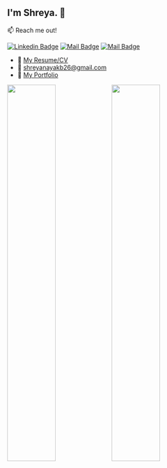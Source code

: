 ## I'm Shreya. 👋

:mailbox: Reach me out!

[![Linkedin Badge](https://img.shields.io/badge/-Shreya-0e76a8?style=flat&labelColor=0e76a8&logo=linkedin&logoColor=white)](https://www.linkedin.com/in/shreya-nayak-b-622a4b261/) 
[![Mail Badge](https://img.shields.io/badge/-@Shreya-e84393?style=flat&labelColor=e84393&logo=instagram&logoColor=white)](https://www.instagram.com/shreya.nayak_026/) 
[![Mail Badge](https://img.shields.io/badge/-Shreya-c0392b?style=flat&labelColor=c0392b&logo=gmail&logoColor=white)](mailto:shreyanayakb26@gmail.com)

- :paperclip: [My Resume/CV](https://drive.google.com/file/d/1yeB_u_QtIMSKUkMi_I1C5aSnsug4Tee8/view?usp=drive_link)
- :email: shreyanayakb26@gmail.com
- :paperclip: [My Portfolio](https://portfolio-vwc4.vercel.app/)

<img src="https://github-readme-stats.vercel.app/api?username=shr968&theme=dark&show_icons=true" align="left" width="47%">

<img src="https://github-readme-stats.vercel.app/api/top-langs/?username=shr968&theme=dark&layout=compact" align="left" width="47%">




